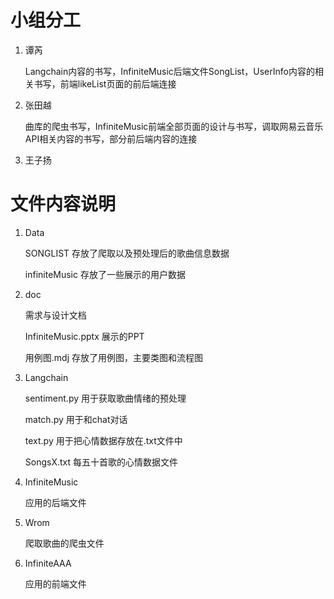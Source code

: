 # 小组分工
1. 谭芮

   Langchain内容的书写，InfiniteMusic后端文件SongList，UserInfo内容的相关书写，前端likeList页面的前后端连接
   
2. 张田越

   曲库的爬虫书写，InfiniteMusic前端全部页面的设计与书写，调取网易云音乐API相关内容的书写，部分前后端内容的连接
  
3. 王子扬


# 文件内容说明
1. Data
   
   SONGLIST 存放了爬取以及预处理后的歌曲信息数据
   
   infiniteMusic 存放了一些展示的用户数据
   
2. doc

   需求与设计文档

   InfiniteMusic.pptx 展示的PPT

   用例图.mdj 存放了用例图，主要类图和流程图
   
3. Langchain

   sentiment.py 用于获取歌曲情绪的预处理

   match.py 用于和chat对话

   text.py 用于把心情数据存放在.txt文件中

   SongsX.txt 每五十首歌的心情数据文件

4. InfiniteMusic

   应用的后端文件

5. Wrom

   爬取歌曲的爬虫文件

6. InfiniteAAA

   应用的前端文件
    
